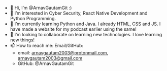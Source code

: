 - 👋 Hi, I’m @ArnavGautamGit :)
- 👀 I’m interested in Cyber Security, React Native Development and Python Programming.
- 🌱 I’m currently learning Python and Java. I already HTML, CSS and JS. I have made a website for my podcast earlier using the same!
- 💞️ I’m looking to collaborate on learning new technologies. I love learning new things!
- 📫 How to reach me: Email/GitHub:
  - email: arnavgautam2003@protonmail.com, arnavgautam2003@gmail.com
  - GitHub: @ArnavGautamGit

<!---
ArnavGautamGit/ArnavGautamGit is a ✨ special ✨ repository because its `README.md` (this file) appears on your GitHub profile.
You can click the Preview link to take a look at your changes.
--->
